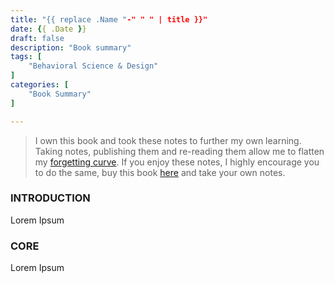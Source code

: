 ```yaml
---
title: "{{ replace .Name "-" " " | title }}"
date: {{ .Date }}
draft: false
description: "Book summary"
tags: [ 
    "Behavioral Science & Design"
]
categories: [
    "Book Summary"
]

---
```



<!--more--> 

> I own this book and took these notes to further my own learning. Taking notes, publishing them and re-reading them allow me to flatten my [forgetting curve](https://en.wikipedia.org/wiki/Forgetting_curve). If you enjoy these notes, I highly encourage you to do the same, buy this book [here](LINK) and take your own notes.

### INTRODUCTION
Lorem Ipsum
 
### CORE
Lorem Ipsum

